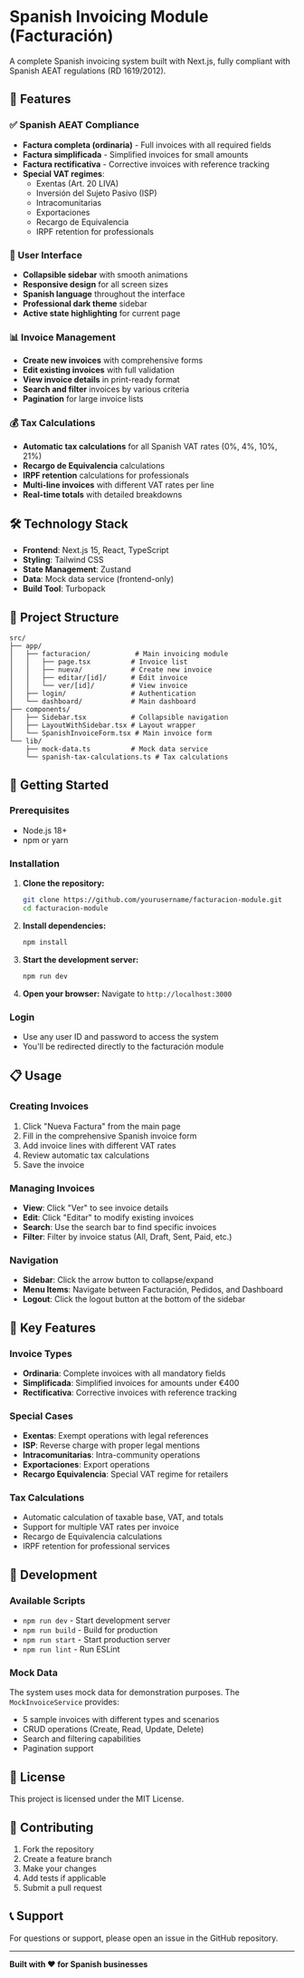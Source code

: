 # Spanish Invoicing Module (Facturación)

A complete Spanish invoicing system built with Next.js, fully compliant with Spanish AEAT regulations (RD 1619/2012).

## 🚀 Features

### ✅ Spanish AEAT Compliance
- **Factura completa (ordinaria)** - Full invoices with all required fields
- **Factura simplificada** - Simplified invoices for small amounts
- **Factura rectificativa** - Corrective invoices with reference tracking
- **Special VAT regimes**:
  - Exentas (Art. 20 LIVA)
  - Inversión del Sujeto Pasivo (ISP)
  - Intracomunitarias
  - Exportaciones
  - Recargo de Equivalencia
  - IRPF retention for professionals

### 🎨 User Interface
- **Collapsible sidebar** with smooth animations
- **Responsive design** for all screen sizes
- **Spanish language** throughout the interface
- **Professional dark theme** sidebar
- **Active state highlighting** for current page

### 📊 Invoice Management
- **Create new invoices** with comprehensive forms
- **Edit existing invoices** with full validation
- **View invoice details** in print-ready format
- **Search and filter** invoices by various criteria
- **Pagination** for large invoice lists

### 💰 Tax Calculations
- **Automatic tax calculations** for all Spanish VAT rates (0%, 4%, 10%, 21%)
- **Recargo de Equivalencia** calculations
- **IRPF retention** calculations for professionals
- **Multi-line invoices** with different VAT rates per line
- **Real-time totals** with detailed breakdowns

## 🛠️ Technology Stack

- **Frontend**: Next.js 15, React, TypeScript
- **Styling**: Tailwind CSS
- **State Management**: Zustand
- **Data**: Mock data service (frontend-only)
- **Build Tool**: Turbopack

## 📁 Project Structure

```
src/
├── app/
│   ├── facturacion/           # Main invoicing module
│   │   ├── page.tsx          # Invoice list
│   │   ├── nueva/            # Create new invoice
│   │   ├── editar/[id]/      # Edit invoice
│   │   └── ver/[id]/         # View invoice
│   ├── login/                # Authentication
│   └── dashboard/            # Main dashboard
├── components/
│   ├── Sidebar.tsx           # Collapsible navigation
│   ├── LayoutWithSidebar.tsx # Layout wrapper
│   └── SpanishInvoiceForm.tsx # Main invoice form
└── lib/
    ├── mock-data.ts          # Mock data service
    └── spanish-tax-calculations.ts # Tax calculations
```

## 🚀 Getting Started

### Prerequisites
- Node.js 18+ 
- npm or yarn

### Installation

1. **Clone the repository:**
   ```bash
   git clone https://github.com/yourusername/facturacion-module.git
   cd facturacion-module
   ```

2. **Install dependencies:**
   ```bash
   npm install
   ```

3. **Start the development server:**
   ```bash
   npm run dev
   ```

4. **Open your browser:**
   Navigate to `http://localhost:3000`

### Login
- Use any user ID and password to access the system
- You'll be redirected directly to the facturación module

## 📋 Usage

### Creating Invoices
1. Click "Nueva Factura" from the main page
2. Fill in the comprehensive Spanish invoice form
3. Add invoice lines with different VAT rates
4. Review automatic tax calculations
5. Save the invoice

### Managing Invoices
- **View**: Click "Ver" to see invoice details
- **Edit**: Click "Editar" to modify existing invoices
- **Search**: Use the search bar to find specific invoices
- **Filter**: Filter by invoice status (All, Draft, Sent, Paid, etc.)

### Navigation
- **Sidebar**: Click the arrow button to collapse/expand
- **Menu Items**: Navigate between Facturación, Pedidos, and Dashboard
- **Logout**: Click the logout button at the bottom of the sidebar

## 🎯 Key Features

### Invoice Types
- **Ordinaria**: Complete invoices with all mandatory fields
- **Simplificada**: Simplified invoices for amounts under €400
- **Rectificativa**: Corrective invoices with reference tracking

### Special Cases
- **Exentas**: Exempt operations with legal references
- **ISP**: Reverse charge with proper legal mentions
- **Intracomunitarias**: Intra-community operations
- **Exportaciones**: Export operations
- **Recargo Equivalencia**: Special VAT regime for retailers

### Tax Calculations
- Automatic calculation of taxable base, VAT, and totals
- Support for multiple VAT rates per invoice
- Recargo de Equivalencia calculations
- IRPF retention for professional services

## 🔧 Development

### Available Scripts
- `npm run dev` - Start development server
- `npm run build` - Build for production
- `npm run start` - Start production server
- `npm run lint` - Run ESLint

### Mock Data
The system uses mock data for demonstration purposes. The `MockInvoiceService` provides:
- 5 sample invoices with different types and scenarios
- CRUD operations (Create, Read, Update, Delete)
- Search and filtering capabilities
- Pagination support

## 📝 License

This project is licensed under the MIT License.

## 🤝 Contributing

1. Fork the repository
2. Create a feature branch
3. Make your changes
4. Add tests if applicable
5. Submit a pull request

## 📞 Support

For questions or support, please open an issue in the GitHub repository.

---

**Built with ❤️ for Spanish businesses**